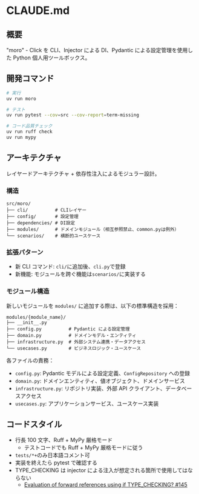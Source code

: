 # CLAUDE.md

## 概要

"moro" - Click を CLI、Injector による DI、Pydantic による設定管理を使用した Python 個人用ツールボックス。

## 開発コマンド

```bash
# 実行
uv run moro

# テスト
uv run pytest --cov=src --cov-report=term-missing

# コード品質チェック
uv run ruff check
uv run mypy
```

## アーキテクチャ

レイヤードアーキテクチャ + 依存性注入によるモジュラー設計。

### 構造

```text
src/moro/
├── cli/          # CLIレイヤー
├── config/       # 設定管理
├── dependencies/ # DI設定
├── modules/      # ドメインモジュール（相互参照禁止、common.pyは例外）
└── scenarios/    # 横断的ユースケース
```

### 拡張パターン

- 新 CLI コマンド: `cli/`に追加後、`cli.py`で登録
- 新機能: モジュールを跨ぐ機能は`scenarios/`に実装する

### モジュール構造

新しいモジュールを `modules/` に追加する際は、以下の標準構造を採用：

```text
modules/{module_name}/
├── __init__.py
├── config.py          # Pydantic による設定管理
├── domain.py          # ドメインモデル・エンティティ
├── infrastructure.py  # 外部システム連携・データアクセス
└── usecases.py        # ビジネスロジック・ユースケース
```

各ファイルの責務：

- `config.py`: Pydantic モデルによる設定定義、`ConfigRepository` への登録
- `domain.py`: ドメインエンティティ、値オブジェクト、ドメインサービス
- `infrastructure.py`: リポジトリ実装、外部 API クライアント、データベースアクセス
- `usecases.py`: アプリケーションサービス、ユースケース実装

## コードスタイル

- 行長 100 文字、Ruff + MyPy 厳格モード
  - テストコードでも Ruff + MyPy 厳格モードに従う
- `tests/*+`のみ日本語コメント可
- 実装を終えたら pytest で確認する
- TYPE_CHECKING は injector による注入が想定される箇所で使用してはならない
  - [Evaluation of forward references using if TYPE_CHECKING? #145](https://github.com/python-injector/injector/issues/145)
